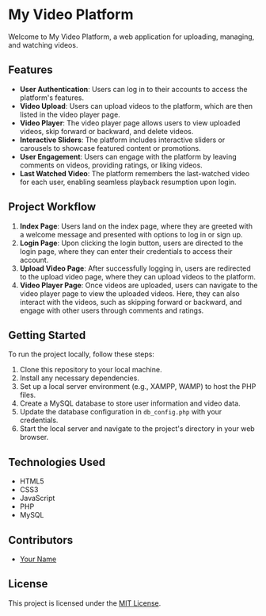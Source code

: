 # My Video Platform

Welcome to My Video Platform, a web application for uploading, managing, and watching videos.

## Features

- **User Authentication**: Users can log in to their accounts to access the platform's features.
- **Video Upload**: Users can upload videos to the platform, which are then listed in the video player page.
- **Video Player**: The video player page allows users to view uploaded videos, skip forward or backward, and delete videos.
- **Interactive Sliders**: The platform includes interactive sliders or carousels to showcase featured content or promotions.
- **User Engagement**: Users can engage with the platform by leaving comments on videos, providing ratings, or liking videos.
- **Last Watched Video**: The platform remembers the last-watched video for each user, enabling seamless playback resumption upon login.

## Project Workflow

1. **Index Page**: Users land on the index page, where they are greeted with a welcome message and presented with options to log in or sign up.
2. **Login Page**: Upon clicking the login button, users are directed to the login page, where they can enter their credentials to access their account.
3. **Upload Video Page**: After successfully logging in, users are redirected to the upload video page, where they can upload videos to the platform.
4. **Video Player Page**: Once videos are uploaded, users can navigate to the video player page to view the uploaded videos. Here, they can also interact with the videos, such as skipping forward or backward, and engage with other users through comments and ratings.

## Getting Started

To run the project locally, follow these steps:

1. Clone this repository to your local machine.
2. Install any necessary dependencies.
3. Set up a local server environment (e.g., XAMPP, WAMP) to host the PHP files.
4. Create a MySQL database to store user information and video data.
5. Update the database configuration in `db_config.php` with your credentials.
6. Start the local server and navigate to the project's directory in your web browser.

## Technologies Used

- HTML5
- CSS3
- JavaScript
- PHP
- MySQL

## Contributors

- [Your Name](https://github.com/yourusername)

## License

This project is licensed under the [MIT License](LICENSE).
